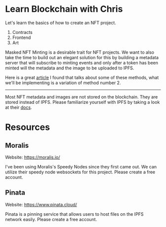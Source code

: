 # Learn Blockchain with Chris

Let's learn the basics of how to create an NFT project. 

1. Contracts
2. Frontend
3. Art

Masked NFT Minting is a desirable trait for NFT projects. We want to also take the time to build out an elegant solution for this by building a metadata server that will subscribe to minting events and only after a token has been minted will the metadata and the image to be uploaded to IPFS. 

Here is a great [article](https://medium.com/coinmonks/methods-for-nft-masked-minting-ddd05dceed32) I found that talks about some of these methods, what we'll be implementing is a variation of method number 2.

---

Most NFT metadata and images are not stored on the blockchain. They are stored instead of IPFS. Please familiarize yourself with IPFS by taking a look at their [docs](https://medium.com/coinmonks/methods-for-nft-masked-minting-ddd05dceed32).

# Resources

## Moralis

Website: https://moralis.io/

I've been using Moralis's Speedy Nodes since they first came out. We can utilize their speedy node websockets for this project. Please create a free account.

## Pinata

Website: https://www.pinata.cloud/

Pinata is a pinning service that allows users to host files on the IPFS network easily. Please create a free account.